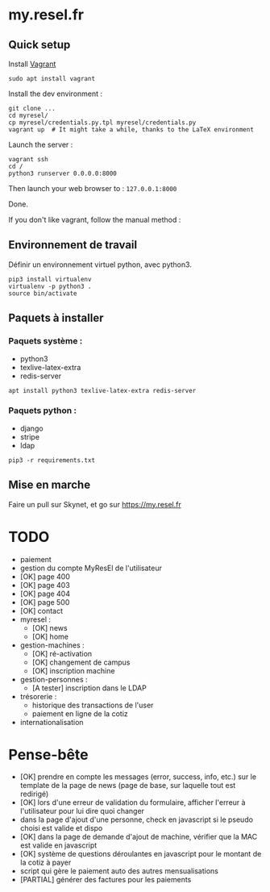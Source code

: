 my.resel.fr
===========


Quick setup
-------------
Install [Vagrant](https://www.vagrantup.com/)
```
sudo apt install vagrant
```

Install the dev environment :
````
git clone ...
cd myresel/
cp myresel/credentials.py.tpl myresel/credentials.py
vagrant up  # It might take a while, thanks to the LaTeX environment
````

Launch the server :
````
vagrant ssh
cd /
python3 runserver 0.0.0.0:8000
````

Then launch your web browser to : `127.0.0.1:8000`

Done.


If you don't like vagrant, follow the manual method :

Environnement de travail
------------------------

Définir un environnement virtuel python, avec python3.

```
pip3 install virtualenv
virtualenv -p python3 .
source bin/activate
```



Paquets à installer
-------------------

### Paquets système :

- python3
- texlive-latex-extra
- redis-server

```
apt install python3 texlive-latex-extra redis-server
```

### Paquets python :

- django
- stripe
- ldap

```
pip3 -r requirements.txt
```

Mise en marche
--------------

Faire un pull sur Skynet, et go sur https://my.resel.fr

TODO
====
- paiement
- gestion du compte MyResEl de l'utilisateur
- [OK] page 400
- [OK] page 403
- [OK] page 404
- [OK] page 500
- [OK] contact
- myresel :
    - [OK] news
    - [OK] home
- gestion-machines :
    - [OK] ré-activation
    - [OK] changement de campus
    - [OK] inscription machine
- gestion-personnes :
    - [A tester] inscription dans le LDAP
- trésorerie :
    - historique des transactions de l'user
    - paiement en ligne de la cotiz
- internationalisation

Pense-bête
==========
- [OK] prendre en compte les messages (error, success, info, etc.) sur le template de la page de news (page de base, sur laquelle tout est redirigé)
- [OK] lors d'une erreur de validation du formulaire, afficher l'erreur à l'utilisateur pour lui dire quoi changer
- dans la page d'ajout d'une personne, check en javascript si le pseudo choisi est valide et dispo
- [OK] dans la page de demande d'ajout de machine, vérifier que la MAC est valide en javascript
- [OK] système de questions déroulantes en javascript pour le montant de la cotiz à payer
- script qui gère le paiement auto des autres mensualisations
- [PARTIAL] générer des factures pour les paiements
